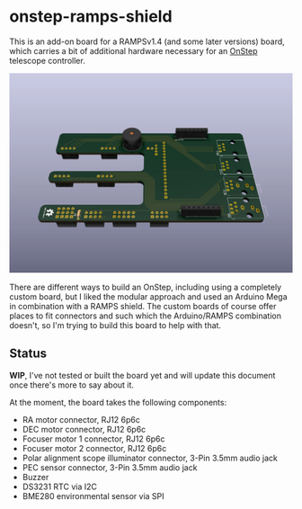 # onstep-ramps-shield

This is an add-on board for a RAMPSv1.4 (and some later versions) board, which
carries a bit of additional hardware necessary for an
[OnStep](https://github.com/hjd1964/OnStep)
telescope controller.

![screenshot](onstep-ramps-shield.webp)

There are different ways to build an OnStep, including using a completely custom
board, but I liked the modular approach and used an Arduino Mega in combination
with a RAMPS shield. The custom boards of course offer places to fit connectors
and such which the Arduino/RAMPS combination doesn't, so I'm trying to build
this board to help with that.

## Status

**WIP**, I've not tested or built the board yet and will update this document once
there's more to say about it.

At the moment, the board takes the following components:
- RA motor connector, RJ12 6p6c
- DEC motor connector, RJ12 6p6c
- Focuser motor 1 connector, RJ12 6p6c
- Focuser motor 2 connector, RJ12 6p6c
- Polar alignment scope illuminator connector, 3-Pin 3.5mm audio jack
- PEC sensor connector, 3-Pin 3.5mm audio jack
- Buzzer
- DS3231 RTC via I2C
- BME280 environmental sensor via SPI

